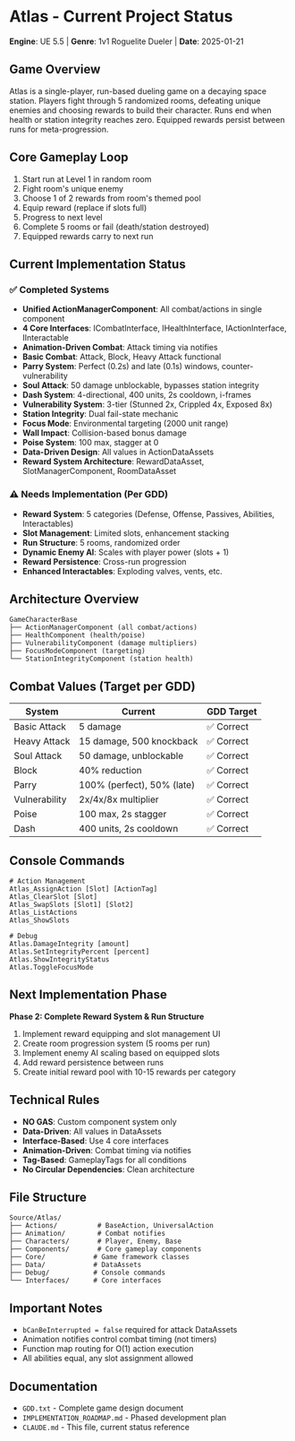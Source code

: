 # Atlas - Current Project Status

**Engine**: UE 5.5 | **Genre**: 1v1 Roguelite Dueler | **Date**: 2025-01-21

## Game Overview
Atlas is a single-player, run-based dueling game on a decaying space station. Players fight through 5 randomized rooms, defeating unique enemies and choosing rewards to build their character. Runs end when health or station integrity reaches zero. Equipped rewards persist between runs for meta-progression.

## Core Gameplay Loop
1. Start run at Level 1 in random room
2. Fight room's unique enemy
3. Choose 1 of 2 rewards from room's themed pool
4. Equip reward (replace if slots full)
5. Progress to next level
6. Complete 5 rooms or fail (death/station destroyed)
7. Equipped rewards carry to next run

## Current Implementation Status

### ✅ Completed Systems
- **Unified ActionManagerComponent**: All combat/actions in single component
- **4 Core Interfaces**: ICombatInterface, IHealthInterface, IActionInterface, IInteractable
- **Animation-Driven Combat**: Attack timing via notifies
- **Basic Combat**: Attack, Block, Heavy Attack functional
- **Parry System**: Perfect (0.2s) and late (0.1s) windows, counter-vulnerability
- **Soul Attack**: 50 damage unblockable, bypasses station integrity
- **Dash System**: 4-directional, 400 units, 2s cooldown, i-frames
- **Vulnerability System**: 3-tier (Stunned 2x, Crippled 4x, Exposed 8x)
- **Station Integrity**: Dual fail-state mechanic
- **Focus Mode**: Environmental targeting (2000 unit range)
- **Wall Impact**: Collision-based bonus damage
- **Poise System**: 100 max, stagger at 0
- **Data-Driven Design**: All values in ActionDataAssets
- **Reward System Architecture**: RewardDataAsset, SlotManagerComponent, RoomDataAsset

### ⚠️ Needs Implementation (Per GDD)
- **Reward System**: 5 categories (Defense, Offense, Passives, Abilities, Interactables)
- **Slot Management**: Limited slots, enhancement stacking
- **Run Structure**: 5 rooms, randomized order
- **Dynamic Enemy AI**: Scales with player power (slots + 1)
- **Reward Persistence**: Cross-run progression
- **Enhanced Interactables**: Exploding valves, vents, etc.

## Architecture Overview
```
GameCharacterBase
├── ActionManagerComponent (all combat/actions)
├── HealthComponent (health/poise)
├── VulnerabilityComponent (damage multipliers)
├── FocusModeComponent (targeting)
└── StationIntegrityComponent (station health)
```

## Combat Values (Target per GDD)
| System | Current | GDD Target |
|--------|---------|------------|
| Basic Attack | 5 damage | ✅ Correct |
| Heavy Attack | 15 damage, 500 knockback | ✅ Correct |
| Soul Attack | 50 damage, unblockable | ✅ Correct |
| Block | 40% reduction | ✅ Correct |
| Parry | 100% (perfect), 50% (late) | ✅ Correct |
| Vulnerability | 2x/4x/8x multiplier | ✅ Correct |
| Poise | 100 max, 2s stagger | ✅ Correct |
| Dash | 400 units, 2s cooldown | ✅ Correct |

## Console Commands
```
# Action Management
Atlas_AssignAction [Slot] [ActionTag]
Atlas_ClearSlot [Slot]
Atlas_SwapSlots [Slot1] [Slot2]
Atlas_ListActions
Atlas_ShowSlots

# Debug
Atlas.DamageIntegrity [amount]
Atlas.SetIntegrityPercent [percent]
Atlas.ShowIntegrityStatus
Atlas.ToggleFocusMode
```

## Next Implementation Phase
**Phase 2: Complete Reward System & Run Structure**
1. Implement reward equipping and slot management UI
2. Create room progression system (5 rooms per run)
3. Implement enemy AI scaling based on equipped slots
4. Add reward persistence between runs
5. Create initial reward pool with 10-15 rewards per category

## Technical Rules
- **NO GAS**: Custom component system only
- **Data-Driven**: All values in DataAssets
- **Interface-Based**: Use 4 core interfaces
- **Animation-Driven**: Combat timing via notifies
- **Tag-Based**: GameplayTags for all conditions
- **No Circular Dependencies**: Clean architecture

## File Structure
```
Source/Atlas/
├── Actions/          # BaseAction, UniversalAction
├── Animation/        # Combat notifies
├── Characters/       # Player, Enemy, Base
├── Components/       # Core gameplay components
├── Core/            # Game framework classes
├── Data/            # DataAssets
├── Debug/           # Console commands
└── Interfaces/      # Core interfaces
```

## Important Notes
- `bCanBeInterrupted = false` required for attack DataAssets
- Animation notifies control combat timing (not timers)
- Function map routing for O(1) action execution
- All abilities equal, any slot assignment allowed

## Documentation
- `GDD.txt` - Complete game design document
- `IMPLEMENTATION_ROADMAP.md` - Phased development plan
- `CLAUDE.md` - This file, current status reference